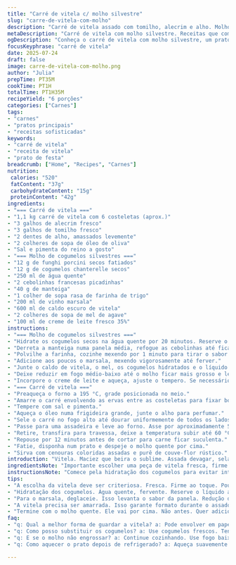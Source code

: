 ```yaml
---
title: "Carré de vitela c/ molho silvestre"
slug: "carre-de-vitela-com-molho"
description: "Carré de vitela assado com tomilho, alecrim e alho. Molho espesso com cogumelos secos, marsala e toque de xarope de bordo. Carne rosada no centro, suculenta. Acompanhado de cenouras rústicas assadas e purê rústico de couve-flor. Técnica envolve dourar e assar, depois repousar para manter suculência. Molho reduzido e cremoso. Texturas terrosas do cogumelo contrastam com doçura leve do xarope. Cena no forno a 195 °C, tempo ajustado para 55 minutos. Equilíbrio entre ervas frescas e toque delicado do marsala."
metaDescription: "Carré de vitela com molho silvestre. Receitas que combinam sabores e técnicas de forma harmônica. Ideal para jantares especiais."
ogDescription: "Conheça o carré de vitela com molho silvestre, um prato sofisticado e saboroso, perfeito para ocasiões especiais e jantares em família."
focusKeyphrase: "carré de vitela"
date: 2025-07-24
draft: false
image: carre-de-vitela-com-molho.png
author: "Julia"
prepTime: PT35M
cookTime: PT1H
totalTime: PT1H35M
recipeYield: "6 porções"
categories: ["Carnes"]
tags:
- "carnes"
- "pratos principais"
- "receitas sofisticadas"
keywords:
- "carré de vitela"
- "receita de vitela"
- "prato de festa"
breadcrumb: ["Home", "Recipes", "Carnes"]
nutrition: 
 calories: "520"
 fatContent: "37g"
 carbohydrateContent: "15g"
 proteinContent: "42g"
ingredients:
- "=== Carré de vitela ==="
- "1,1 kg carré de vitela com 6 costeletas (aprox.)"
- "3 galhos de alecrim fresco"
- "3 galhos de tomilho fresco"
- "2 dentes de alho, amassados levemente"
- "2 colheres de sopa de óleo de oliva"
- "Sal e pimenta do reino a gosto"
- "=== Molho de cogumelos silvestres ==="
- "12 g de funghi porcini secos fatiados"
- "12 g de cogumelos chanterelle secos"
- "250 ml de água quente"
- "2 cebolinhas francesas picadinhas"
- "40 g de manteiga"
- "1 colher de sopa rasa de farinha de trigo"
- "200 ml de vinho marsala"
- "600 ml de caldo escuro de vitela"
- "2 colheres de sopa de mel de agave"
- "100 ml de creme de leite fresco 35%"
instructions:
- "=== Molho de cogumelos silvestres ==="
- "Hidrate os cogumelos secos na água quente por 20 minutos. Reserve o líquido coado."
- "Derreta a manteiga numa panela média, refogue as cebolinhas até ficarem transparentes. Tempere com sal e pimenta."
- "Polvilhe a farinha, cozinhe mexendo por 1 minuto para tirar o sabor cru."
- "Adicione aos poucos o marsala, mexendo vigorosamente até ferver."
- "Junte o caldo de vitela, o mel, os cogumelos hidratados e o líquido reservado."
- "Deixe reduzir em fogo médio-baixo até o molho ficar mais grosso e levemente pegajoso, cerca de 18 minutos."
- "Incorpore o creme de leite e aqueça, ajuste o tempero. Se necessário, reduza até 450 ml."
- "=== Carré de vitela ==="
- "Preaqueça o forno a 195 °C, grade posicionada no meio."
- "Amarre o carré envolvendo as ervas entre as costeletas para fixar boas ervas na carne."
- "Tempere com sal e pimenta."
- "Aqueça o óleo numa frigideira grande, junte o alho para perfumar."
- "Sele o carré no fogo alto até dourar uniformemente de todos os lados."
- "Passe para uma assadeira e leve ao forno. Asse por aproximadamente 55 minutos, até o centro atingir 55 °C usando termômetro."
- "Retire, transfira para travessa, deixe a temperatura subir até 60 °C (140 °F)."
- "Repouse por 12 minutos antes de cortar para carne ficar suculenta."
- "Fatie, disponha num prato e despeje o molho quente por cima."
- "Sirva com cenouras coloridas assadas e purê de couve-flor rústico."
introduction: "Vitela. Maciez que beira o sublime. Assada devagar, selada na frigideira com aroma de alecrim e tomilho fresco. Alho que perfuma, sem roubar o protagonismo. Molho com cogumelos secos do cerrado — substituindo os tradicionais — sugere brasilidade sutil. Marsala tradicional, mas mel de agave troca o xarope esperado por um toque mais leve, menos doce. Molho espesso, que faz a língua pedir mais. O forno ajustado a 195 °C, os tempos são aproximados. Crianças podem ajudar no amarrar do carré, brincadeira tem cheiro de fogo, cozinha em festa. Cenoura e couve-flor acompanham — cor, textura, rusticidade."
ingredientsNote: "Importante escolher uma peça de vitela fresca, firme e com pouca gordura aparente. Branchos de alecrim e tomilho devem estar vibrantes, verde vivo, para que soltem aroma sem amargor. Cogumelos secam, preservam sabor profundo, optar por funghi porcini e chanterelle traz toque sofisticado. Substituir o tradicional xarope por mel de agave suaviza o molho sem excessos de doçura. Creme de leite fresco deve ser integral, para textura lisa e agradável. Caldo caseiro preferível, mas industrial com boa concentração é aceitável. A farinha garante a liga do molho, mas cuidado para não empelotar. O óleo de oliva extra virgem de qualidade aumenta sabor na selagem. Salgar com parcimônia, assim a carne e o molho respiram no preparo."
instructionsNote: "Comece pela hidratação dos cogumelos para evitar interrupções durante o cozimento do molho. A água deve estar fervente para liberar aroma e sabor. Escorra e reserve o líquido, fundamental para intensificar a textura do molho. A manteiga na panela esquenta devagar, precisa deixar as cebolinhas suarem, não queimarem. Farinha vai depois para dar corpo - mexa sem parar. O marsala entra para deglacear e levantar sabores presos na panela. Reduzir o caldo e o líquido dos cogumelos até ficar viscoso exige paciência, fogo médio-baixo é melhor para não queimar. O creme final suaviza e dá brilho. Quanto à vitela, o carré deve ser amarrado para manter formato durante o forno; ervas no meio transferem aroma direto. Dourar é essencial para cor e sabor. Uso do termômetro garante ponto exato, sem exageros. Deixe a carne descansar, para suco circular e evitar ressecamento quando for fatiar. O molho vai por cima na hora do prato, não antes."
tips:
- "A escolha da vitela deve ser criteriosa. Fresca. Firme ao toque. Pouca gordura aparente é essencial. Ervas devem estar vibrantes, verdes. Isso faz a diferença no sabor."
- "Hidratação dos cogumelos. Água quente, fervente. Reserve o líquido após. Manteiga deve derreter devagar. Cebolinhas transparentes antes da farinha. A farinha precisa de atenção."
- "Para o marsala, deglaceie. Isso levanta o sabor da panela. Redução do caldo é vital. Fogo baixo. Reduza até engrossar. O molho deve ser cremoso. Isso traz equilíbrio."
- "A vitela precisa ser amarrada. Isso garante formato durante o assado. Sele todos os lados para cor. O termômetro pode ajudar a garantir o ponto. Descanse antes de cortar."
- "Termine com o molho quente. Ele vai por cima. Não antes. Quer adicionar cenouras rústicas? Corte em pedaços grandes. Asse com a carne. Textura e cor atraentes."
faq:
- "q: Qual a melhor forma de guardar a vitela? a: Pode envolver em papel filme. Colocar na geladeira. Consuma em até três dias. É importante manter o sabor. Pode congelar também."
- "q: Como posso substituir os cogumelos? a: Use cogumelos frescos. Tente shiitake ou portobello. Eles vão oferecer um sabor diferente. Não é a mesma coisa, mas funciona."
- "q: E se o molho não engrossar? a: Continue cozinhando. Use fogo baixo. Se necessário, misture um pouco mais de farinha. Mas cuidado com a quantidade. Menos é mais."
- "q: Como aquecer o prato depois de refrigerado? a: Aqueça suavemente no forno. Use temperatura baixa. Vai manter a suculência. Se preferir, use no micro-ondas, mas com cuidado."

---
```

